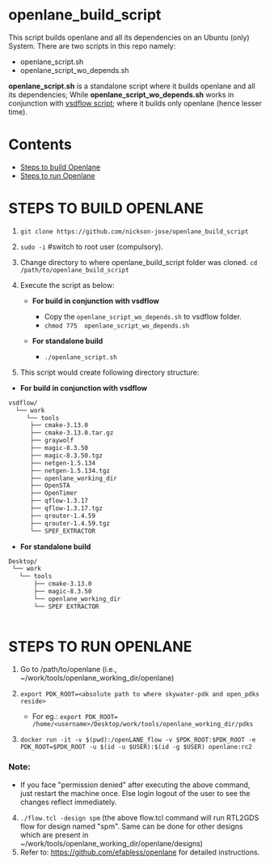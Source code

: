 # openlane_build_script
This script builds openlane and all its dependencies on an Ubuntu (only) System.
There are two scripts in this repo namely:
 - openlane_script.sh
 - openlane_script_wo_depends.sh
 
**openlane_script.sh** is a standalone script where it builds openlane and all its dependencies; While **openlane_script_wo_depends.sh** works in conjunction with [vsdflow script](https://github.com/kunalg123/vsdflow); where it builds only openlane (hence lesser time).

# Contents
- [Steps to build Openlane](#steps-to-build-openlane)
- [Steps to run Openlane](#steps-to-run-openlane)
 
# STEPS TO BUILD OPENLANE

1. `git clone https://github.com/nickson-jose/openlane_build_script`
2. `sudo -i` #switch to root user (compulsory).
3. Change directory to where openlane_build_script folder was cloned. `cd /path/to/openlane_build_script`
4. Execute the script as below:
     
     - **For build in conjunction with vsdflow**
       
        - Copy the `openlane_script_wo_depends.sh` to vsdflow folder.
        - `chmod 775  openlane_script_wo_depends.sh`
      
      - **For standalone build**
       
        - `./openlane_script.sh` 
4. This script would create following directory structure:

- **For build in conjunction with vsdflow**
```bash 
vsdflow/
  └── work
     └── tools
      ├── cmake-3.13.0
      ├── cmake-3.13.0.tar.gz
      ├── graywolf
      ├── magic-8.3.50
      ├── magic-8.3.50.tgz
      ├── netgen-1.5.134
      ├── netgen-1.5.134.tgz
      ├── openlane_working_dir
      ├── OpenSTA
      ├── OpenTimer
      ├── qflow-1.3.17
      ├── qflow-1.3.17.tgz
      ├── qrouter-1.4.59
      ├── qrouter-1.4.59.tgz
      └── SPEF_EXTRACTOR

```
- **For standalone build**
 ```bash  
 Desktop/
  └── work
    └── tools
        ├── cmake-3.13.0 
        ├── magic-8.3.50 
        └── openlane_working_dir
        └── SPEF EXTRACTOR
            
```              
 
# STEPS TO RUN OPENLANE

1. Go to /path/to/openlane (i.e., ~/work/tools/openlane_working_dir/openlane)
2. `export PDK_ROOT=<absolute path to where skywater-pdk and open_pdks reside>`
   
   - For eg.: `export PDK_ROOT= /home/<username>/Desktop/work/tools/openlane_working_dir/pdks`

3. `docker run -it -v $(pwd):/openLANE_flow -v $PDK_ROOT:$PDK_ROOT -e PDK_ROOT=$PDK_ROOT -u $(id -u $USER):$(id -g $USER) openlane:rc2`
### Note: 
 - If you face "permission denied" after executing the above command, just restart the machine once. Else login logout of the user to see the changes reflect immediately.

4. `./flow.tcl -design spm`
(the above flow.tcl command will run RTL2GDS flow for design named "spm". Same can be done for other designs which are present in ~/work/tools/openlane_working_dir/openlane/designs)
5. Refer to: https://github.com/efabless/openlane for detailed instructions.
